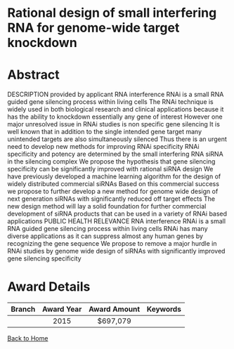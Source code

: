 
Rational design of small interfering RNA for genome-wide target knockdown
=========================================================================

# Abstract


DESCRIPTION  provided by applicant    RNA interference  RNAi  is a small RNA guided gene silencing process within living cells  The RNAi technique is widely used in both biological research and clinical applications because it has the ability to knockdown essentially any gene of interest  However  one major unresolved issue in RNAi studies is non specific gene silencing  It is well known that  in addition to the single intended gene target  many unintended targets are also simultaneously silenced  Thus  there is an urgent need to develop new methods for improving RNAi specificity  RNAi specificity and potency are determined by the small interfering RNA  siRNA  in the silencing complex  We propose the hypothesis that gene silencing specificity can be significantly improved with rational siRNA design  We have previously developed a machine learning algorithm for the design of widely distributed commercial siRNAs  Based on this commercial success  we propose to further develop a new method for genome wide design of next generation siRNAs with significantly reduced off target effects  The new design method will lay a solid foundation for further commercial development of siRNA products that can be used in a variety of RNAi based applications PUBLIC HEALTH RELEVANCE   RNA interference  RNAi  is a small RNA guided gene silencing process within living cells  RNAi has many diverse applications as it can suppress almost any human genes by recognizing the gene sequence  We propose to remove a major hurdle in RNAi studies by genome wide design of siRNAs with significantly improved gene silencing specificity  

# Award Details

|Branch|Award Year|Award Amount|Keywords|
| :---: | :---: | :---: | :---: |
||2015|$697,079||
  
  


[Back to Home](https://github.com/chrischow/dod_sbir_awards/Reports/JH/#2335)